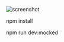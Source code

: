 ![screenshot](https://user-images.githubusercontent.com/72665459/223583298-475b9f7e-b34a-4009-8a75-06f1f4ff50bb.png)

npm install

npm run dev:mocked
